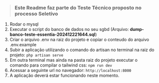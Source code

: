 > ### Este Readme faz parte do Teste Técnico proposto no processo Seletivo

1. Rodar o mysql
2. Executar o script do banco de dados no seu sgbd (Arquivo: **dump-banco-teste-essentia-202412221644.sql**)
3. Criar o arquivo .env na raiz do projeto e copiar o conteudo do arquivo .env.example
4. Subir a aplicação utilizando o comando do artisan no terminal na raiz do projeto: `php artisan serve`
5. Em outra terminal mas ainda na pasta raiz do projeto executar o comando para compilar o tailwind css: `npm run dev`
6. Acessar a seguinte url no navegador:
   `http://localhost:8000`
7. A aplicação deverá estar funcionando neste momento.
